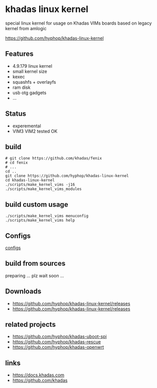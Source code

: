 # khadas linux kernel

special linux kernel for usage on Khadas VIMs boards based on legacy kernel from amlogic

https://github.com/hyphop/khadas-linux-kernel

## Features

+ 4.9.179 linux kernel
+ small kernel size
+ kexec
+ squashfs + overlayfs
+ ram disk
+ usb otg gadgets
+ ...

## Status

+ experemental
+ VIM3 VIM2 tested OK

## build

    # git clone https://github.com/khadas/fenix
    # cd fenix
    # ...
    cd ..
    git clone https://github.com/hyphop/khadas-linux-kernel
    cd khadas-linux-kernel
    ./scripts/make_kernel_vims -j16
    ./scripts/make_kernel_vims_modules

## build custom usage

    ./scripts/make_kernel_vims menuconfig
    ./scripts/make_kernel_vims help


## Configs

[configs](configs)

## build from sources

preparing ... plz wait soon ...

## Downloads

+ https://github.com/hyphop/khadas-linux-kernel/releases
+ https://github.com/hyphop/khadas-linux-kernel/releases

## related projects

+ https://github.com/hyphop/khadas-uboot-spi
+ https://github.com/hyphop/khadas-rescue
+ https://github.com/hyphop/khadas-openwrt

## links

+ https://docs.khadas.com
+ https://github.com/khadas
